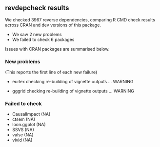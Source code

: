 ## revdepcheck results

We checked 3967 reverse dependencies, comparing R CMD check results across CRAN and dev versions of this package.

 * We saw 2 new problems
 * We failed to check 6 packages

Issues with CRAN packages are summarised below.

### New problems
(This reports the first line of each new failure)

* eurlex
  checking re-building of vignette outputs ... WARNING

* gggrid
  checking re-building of vignette outputs ... WARNING

### Failed to check

* CausalImpact (NA)
* ctsem        (NA)
* loon.ggplot  (NA)
* SSVS         (NA)
* valse        (NA)
* vivid        (NA)
